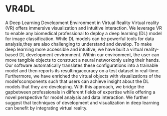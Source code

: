 # VR4DL
A Deep Learning Development Environment in Virtual Reality
Virtual reality (VR) offers immersive visualization and intuitive interaction. We leverage VR to enable any biomedical professional to deploy a deep learning (DL) model for image classification. While DL models can be powerful tools for data analysis,they are also challenging to understand and develop. To make deep learning more accessible and intuitive, we have built a virtual reality-based DL development environment. Within our environment, the user can move tangible objects to construct a neural networkonly using their hands. Our software automatically translates these configurations into a trainable model and then reports its resultingaccuracy on a test dataset in real-time. Furthermore, we have enriched the virtual objects with visualizations of the model’scomponents such that users can achieve insight about the DL models that they are developing. With this approach, we bridge the gapbetween professionals in different fields of expertise while offering a novel perspective for model analysis and data interaction. We further suggest that techniques of development and visualization in deep learning can benefit by integrating virtual reality.
